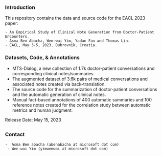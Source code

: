 <h3>  Introduction  </h3>

This repository contains the data and source code for the EACL 2023 paper:

    - An Empirical Study of Clinical Note Generation from Doctor-Patient Encounters. 
    - Asma Ben Abacha, Wen-wai Yim, Yadan Fan and Thomas Lin. 
    - EACL, May 3-5, 2023, Dubrovnik, Croatia. 


<h3>Datasets, Code, & Annotations</h3>

- MTS-Dialog, a new collection of 1.7k doctor-patient conversations and corresponding clinical notes/summaries. 
- The augmented dataset of 3.6k pairs of medical conversations and associated notes created via back-translation. 
- The source code for the summarization of doctor-patient conversations and the automatic generation of clinical notes. 
- Manual fact-based annotations of 400 automatic summaries and 100 reference notes created for the correlation study between automatic metrics and human judgment.  

Release Date: May 15, 2023


## <h3>Contact</h3>

    -  Asma Ben abacha (abenabacha at microsoft dot com)
     - Wen-wai Yim (yimwenwai at microsoft dot com)

